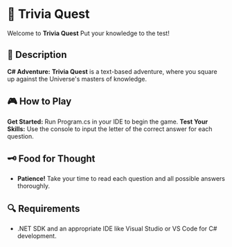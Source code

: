 # 🌟 Trivia Quest
Welcome to **Trivia Quest** Put your knowledge to the test!


## 📜 Description
**C# Adventure:** **Trivia Quest** is a text-based adventure, where you square up against the Universe's masters of knowledge.


## 🎮 How to Play
**Get Started:** Run Program.cs in your IDE to begin the game.
**Test Your Skills:** Use the console to input the letter of the correct answer for each question.


## 🗝️ Food for Thought
- **Patience!** Take your time to read each question and all possible answers thoroughly.

## 🔍 Requirements
- .NET SDK and an appropriate IDE like Visual Studio or VS Code for C# development.
